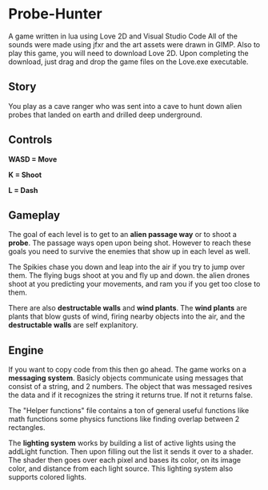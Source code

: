 # Probe-Hunter
A game written in lua using Love 2D and Visual Studio Code
All of the sounds were made using jfxr and the art assets were drawn in GIMP. Also to play this game, you will need to download Love 2D. Upon completing the download,
just drag and drop the game files on the Love.exe executable.

Story
--
You play as a cave ranger who was sent into a cave to hunt down alien probes that landed on earth and drilled deep underground.

Controls
--
**WASD = Move**

**K = Shoot**

**L = Dash**

Gameplay
--
The goal of each level is to get to an **alien passage way** or to shoot a **probe**. The passage ways open upon being shot.
However to reach these goals you need to survive the enemies that show up in each level as well.

The Spikies chase you down and leap into the air if you try to jump over them.
The flying bugs shoot at you and fly up and down.
the alien drones shoot at you predicting your movements, and ram you if you get too close to them.

There are also **destructable walls** and **wind plants**.
The **wind plants** are plants that blow gusts of wind, firing nearby objects into the air,
and the **destructable walls** are self explanitory.

Engine
--
If you want to copy code from this then go ahead.
The game works on a **messaging system**. Basicly objects communicate using messages that consist of a string, and 2 numbers. The object that was messaged
resives the data and if it recognizes the string it returns true. If not it returns false.

The "Helper functions" file contains a ton of general useful functions like math functions
some physics functions like finding overlap between 2 rectangles.

The **lighting system** works by building a list of active lights using the addLight function. Then upon filling out the list it sends it over to a shader.
The shader then goes over each pixel and bases its color, on its image color, and distance from each light source. This lighting system also supports colored lights.
